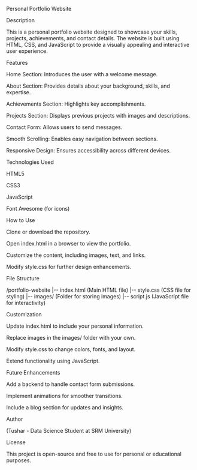 Personal Portfolio Website

Description

This is a personal portfolio website designed to showcase your skills, projects, achievements, and contact details. The website is built using HTML, CSS, and JavaScript to provide a visually appealing and interactive user experience.

Features

Home Section: Introduces the user with a welcome message.

About Section: Provides details about your background, skills, and expertise.

Achievements Section: Highlights key accomplishments.

Projects Section: Displays previous projects with images and descriptions.

Contact Form: Allows users to send messages.

Smooth Scrolling: Enables easy navigation between sections.

Responsive Design: Ensures accessibility across different devices.

Technologies Used

HTML5

CSS3

JavaScript

Font Awesome (for icons)

How to Use

Clone or download the repository.

Open index.html in a browser to view the portfolio.

Customize the content, including images, text, and links.

Modify style.css for further design enhancements.

File Structure

/portfolio-website
|-- index.html  (Main HTML file)
|-- style.css   (CSS file for styling)
|-- images/     (Folder for storing images)
|-- script.js   (JavaScript file for interactivity)

Customization

Update index.html to include your personal information.

Replace images in the images/ folder with your own.

Modify style.css to change colors, fonts, and layout.

Extend functionality using JavaScript.

Future Enhancements

Add a backend to handle contact form submissions.

Implement animations for smoother transitions.

Include a blog section for updates and insights.

Author

(Tushar - Data Science Student at SRM University)

License

This project is open-source and free to use for personal or educational purposes.
